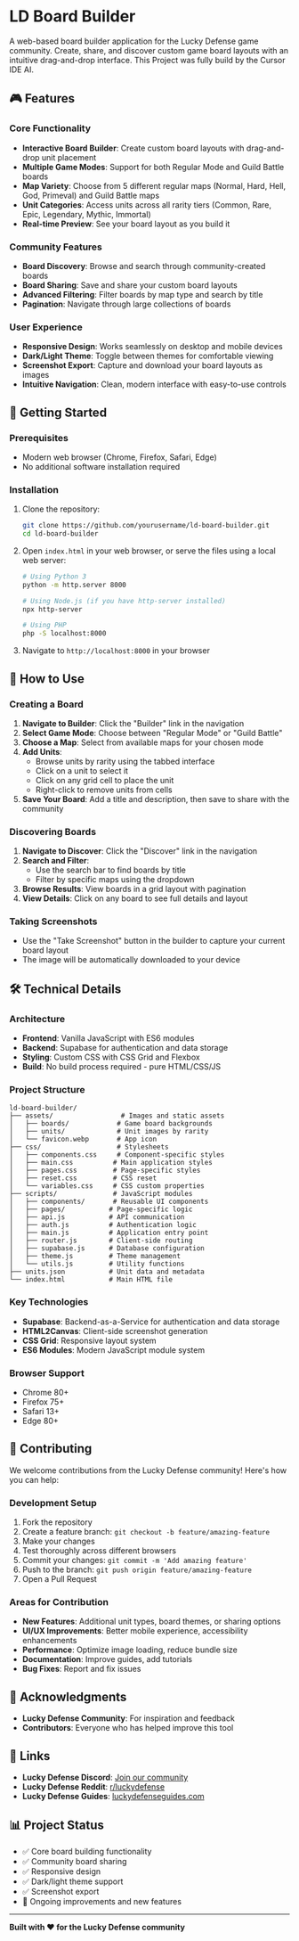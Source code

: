 ﻿# LD Board Builder

A web-based board builder application for the Lucky Defense game community. Create, share, and discover custom game board layouts with an intuitive drag-and-drop interface.
This Project was fully build by the Cursor IDE AI.

## 🎮 Features

### Core Functionality
- **Interactive Board Builder**: Create custom board layouts with drag-and-drop unit placement
- **Multiple Game Modes**: Support for both Regular Mode and Guild Battle boards
- **Map Variety**: Choose from 5 different regular maps (Normal, Hard, Hell, God, Primeval) and Guild Battle maps
- **Unit Categories**: Access units across all rarity tiers (Common, Rare, Epic, Legendary, Mythic, Immortal)
- **Real-time Preview**: See your board layout as you build it

### Community Features
- **Board Discovery**: Browse and search through community-created boards
- **Board Sharing**: Save and share your custom board layouts
- **Advanced Filtering**: Filter boards by map type and search by title
- **Pagination**: Navigate through large collections of boards

### User Experience
- **Responsive Design**: Works seamlessly on desktop and mobile devices
- **Dark/Light Theme**: Toggle between themes for comfortable viewing
- **Screenshot Export**: Capture and download your board layouts as images
- **Intuitive Navigation**: Clean, modern interface with easy-to-use controls

## 🚀 Getting Started

### Prerequisites
- Modern web browser (Chrome, Firefox, Safari, Edge)
- No additional software installation required

### Installation
1. Clone the repository:
   ```bash
   git clone https://github.com/yourusername/ld-board-builder.git
   cd ld-board-builder
   ```

2. Open `index.html` in your web browser, or serve the files using a local web server:
   ```bash
   # Using Python 3
   python -m http.server 8000
   
   # Using Node.js (if you have http-server installed)
   npx http-server
   
   # Using PHP
   php -S localhost:8000
   ```

3. Navigate to `http://localhost:8000` in your browser

## 📖 How to Use

### Creating a Board
1. **Navigate to Builder**: Click the "Builder" link in the navigation
2. **Select Game Mode**: Choose between "Regular Mode" or "Guild Battle"
3. **Choose a Map**: Select from available maps for your chosen mode
4. **Add Units**: 
   - Browse units by rarity using the tabbed interface
   - Click on a unit to select it
   - Click on any grid cell to place the unit
   - Right-click to remove units from cells
5. **Save Your Board**: Add a title and description, then save to share with the community

### Discovering Boards
1. **Navigate to Discover**: Click the "Discover" link in the navigation
2. **Search and Filter**: 
   - Use the search bar to find boards by title
   - Filter by specific maps using the dropdown
3. **Browse Results**: View boards in a grid layout with pagination
4. **View Details**: Click on any board to see full details and layout

### Taking Screenshots
- Use the "Take Screenshot" button in the builder to capture your current board layout
- The image will be automatically downloaded to your device

## 🛠️ Technical Details

### Architecture
- **Frontend**: Vanilla JavaScript with ES6 modules
- **Backend**: Supabase for authentication and data storage
- **Styling**: Custom CSS with CSS Grid and Flexbox
- **Build**: No build process required - pure HTML/CSS/JS

### Project Structure
```
ld-board-builder/
├── assets/                 # Images and static assets
│   ├── boards/            # Game board backgrounds
│   ├── units/             # Unit images by rarity
│   └── favicon.webp       # App icon
├── css/                   # Stylesheets
│   ├── components.css     # Component-specific styles
│   ├── main.css          # Main application styles
│   ├── pages.css         # Page-specific styles
│   ├── reset.css         # CSS reset
│   └── variables.css     # CSS custom properties
├── scripts/              # JavaScript modules
│   ├── components/       # Reusable UI components
│   ├── pages/           # Page-specific logic
│   ├── api.js           # API communication
│   ├── auth.js          # Authentication logic
│   ├── main.js          # Application entry point
│   ├── router.js        # Client-side routing
│   ├── supabase.js      # Database configuration
│   ├── theme.js         # Theme management
│   └── utils.js         # Utility functions
├── units.json           # Unit data and metadata
└── index.html           # Main HTML file
```

### Key Technologies
- **Supabase**: Backend-as-a-Service for authentication and data storage
- **HTML2Canvas**: Client-side screenshot generation
- **CSS Grid**: Responsive layout system
- **ES6 Modules**: Modern JavaScript module system

### Browser Support
- Chrome 80+
- Firefox 75+
- Safari 13+
- Edge 80+

## 🤝 Contributing

We welcome contributions from the Lucky Defense community! Here's how you can help:

### Development Setup
1. Fork the repository
2. Create a feature branch: `git checkout -b feature/amazing-feature`
3. Make your changes
4. Test thoroughly across different browsers
5. Commit your changes: `git commit -m 'Add amazing feature'`
6. Push to the branch: `git push origin feature/amazing-feature`
7. Open a Pull Request

### Areas for Contribution
- **New Features**: Additional unit types, board themes, or sharing options
- **UI/UX Improvements**: Better mobile experience, accessibility enhancements
- **Performance**: Optimize image loading, reduce bundle size
- **Documentation**: Improve guides, add tutorials
- **Bug Fixes**: Report and fix issues

## 🙏 Acknowledgments

- **Lucky Defense Community**: For inspiration and feedback
- **Contributors**: Everyone who has helped improve this tool

## 🔗 Links

- **Lucky Defense Discord**: [Join our community](https://discord.com/invite/luckydefense)
- **Lucky Defense Reddit**: [r/luckydefense](https://www.reddit.com/r/luckydefense/)
- **Lucky Defense Guides**: [luckydefenseguides.com](https://luckydefenseguides.com/)

## 📊 Project Status

- ✅ Core board building functionality
- ✅ Community board sharing
- ✅ Responsive design
- ✅ Dark/light theme support
- ✅ Screenshot export
- 🔄 Ongoing improvements and new features

---

**Built with ❤️ for the Lucky Defense community**
